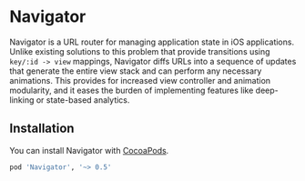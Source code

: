 Navigator
=========

Navigator is a URL router for managing application state in iOS applications. Unlike existing solutions to this
problem that provide transitions using `key/:id -> view` mappings, Navigator diffs URLs into a sequence of updates
that generate the entire view stack and can perform any necessary animations. This provides for increased view controller
and animation modularity, and it eases the burden of implementing features like deep-linking or state-based analytics.

## Installation
You can install Navigator with [CocoaPods](http://cocoapods.org/).
```ruby
pod 'Navigator', '~> 0.5'
```

